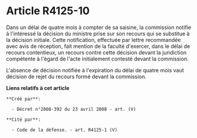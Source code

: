 # Article R4125-10

Dans un délai de quatre mois à compter de sa saisine, la commission notifie à l'intéressé la décision du ministre prise sur
son recours qui se substitue à la décision initiale. Cette notification, effectuée par lettre recommandée avec avis de
réception, fait mention de la faculté d'exercer, dans le délai de recours contentieux, un recours contre cette décision
devant la juridiction compétente à l'égard de l'acte initialement contesté devant la commission.

L'absence de décision notifiée à l'expiration du délai de quatre mois vaut décision de rejet du recours formé devant la
commission.

**Liens relatifs à cet article**

	**Créé par**:

	  - Décret n°2008-392 du 23 avril 2008 - art. (V)

	**Cité par**:

	  - Code de la défense. - art. R4125-1 (V)
